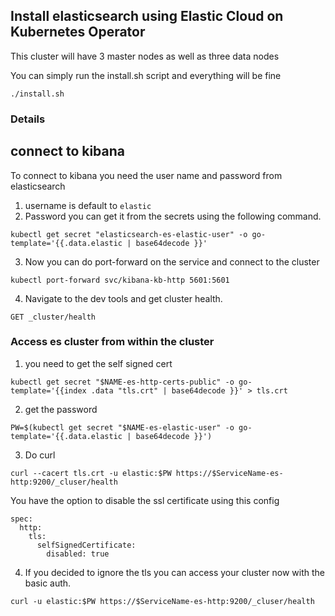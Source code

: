 ## Install elasticsearch using Elastic Cloud on Kubernetes Operator

This cluster will have 3 master nodes as well as three data nodes

You can simply run the install.sh script and everything will be fine 

```
./install.sh
```
### Details


## connect to kibana

To connect to kibana you need the user name and password from elasticsearch

1. username is default to ``elastic``
2. Password you can get it from the secrets using the following command. 
```
kubectl get secret "elasticsearch-es-elastic-user" -o go-template='{{.data.elastic | base64decode }}'
```
3. Now you can do port-forward on the service and connect to the cluster
```
kubectl port-forward svc/kibana-kb-http 5601:5601
```
4. Navigate to the dev tools and get cluster health. 
```
GET _cluster/health
```

### Access es cluster from within the cluster

1. you need to get the self signed cert
```
kubectl get secret "$NAME-es-http-certs-public" -o go-template='{{index .data "tls.crt" | base64decode }}' > tls.crt
```

2. get the password
```
PW=$(kubectl get secret "$NAME-es-elastic-user" -o go-template='{{.data.elastic | base64decode }}')
```

3. Do curl
```
curl --cacert tls.crt -u elastic:$PW https://$ServiceName-es-http:9200/_cluser/health
```

You have the option to disable the ssl certificate using this config
```
spec:
  http:
    tls:
      selfSignedCertificate:
        disabled: true
```

4. If you decided to ignore the tls you can access your cluster now with the basic auth.
```
curl -u elastic:$PW https://$ServiceName-es-http:9200/_cluser/health
```
